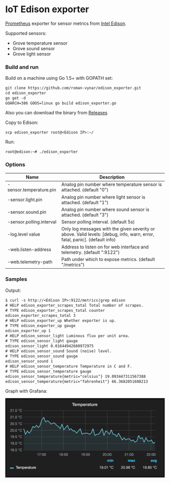 # IoT Edison exporter

[Prometheus](http://prometheus.io) exporter for sensor metrics from [Intel Edison](https://software.intel.com/en-us/iot/hardware/edison).  

Supported sensors:
 * Grove temperature sensor
 * Grove sound sensor
 * Grove light sensor

### Build and run

Build on a machine using Go 1.5+ with GOPATH set:

    git clone https://github.com/roman-vynar/edison_exporter.git
    cd edison_exporter
    go get -d
    GOARCH=386 GOOS=linux go build edison_exporter.go

Also you can download the binary from [Releases](https://github.com/roman-vynar/edison_exporter/releases)

Copy to Edison:
    
    scp edison_exporter root@<Edison IP>:~/
    
Run:

    root@edison:~# ./edison_exporter

### Options

Name                              | Description
----------------------------------|------------------------------------------------------------------------------------
-sensor.temperature.pin           |	Analog pin number where temperature sensor is attached.  (default "0")
-sensor.light.pin                 |	Analog pin number where light sensor is attached. (default "1")
-sensor.sound.pin     	          | Analog pin number where sound sensor is attached. (default "3")
-sensor.polling.interval          |	Sensor polling interval. (default 5s)
-log.level value                  | Only log messages with the given severity or above. Valid levels: [debug, info, warn, error, fatal, panic]. (default info)
-web.listen-address               | Address to listen on for web interface and telemetry. (default ":9122")
-web.telemetry-path               | Path under which to expose metrics. (default "/metrics")

### Samples

Output:

    $ curl -s http://<Edison IP>:9122/metrics|grep edison
    # HELP edison_exporter_scrapes_total Total number of scrapes.
    # TYPE edison_exporter_scrapes_total counter
    edison_exporter_scrapes_total 3
    # HELP edison_exporter_up Whether exporter is up.
    # TYPE edison_exporter_up gauge
    edison_exporter_up 1
    # HELP edison_sensor_light Luminous flux per unit area.
    # TYPE edison_sensor_light gauge
    edison_sensor_light 0.01644942660972975
    # HELP edison_sensor_sound Sound (noise) level.
    # TYPE edison_sensor_sound gauge
    edison_sensor_sound 1
    # HELP edison_sensor_temperature Temperature in C and F.
    # TYPE edison_sensor_temperature gauge
    edison_sensor_temperature{metric="celsius"} 19.093447311567388
    edison_sensor_temperature{metric="fahrenheit"} 66.3682051608213


Graph with Grafana:

<img src="temperature.png">


